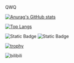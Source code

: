QWQ

[![Anurag's GitHub stats](https://github-readme-stats.vercel.app/api?username=normal-pcer)](https://github.com/anuraghazra/github-readme-stats)

[![Top Langs](https://github-readme-stats.vercel.app/api/top-langs/?username=normal-pcer&layout=donut&langs_count=20)](https://github.com/anuraghazra/github-readme-stats)

![Static Badge](https://img.shields.io/badge/anti-exam%F0%9F%98%AD-blue)
![Static Badge](https://img.shields.io/badge/%F0%9F%98%8B_%F0%9F%98%8B_%F0%9F%98%8B-red)

[![trophy](https://github-profile-trophy.vercel.app/?username=normal-pcer)](https://github.com/ryo-ma/github-profile-trophy)

![bilibili](https://stats.justsong.cn/api/bilibili/?id=545900458)
